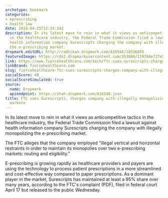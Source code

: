 ```yaml
---
archetype: bookmark
categories:
- eprescribing
- health law
date: 2019-04-25T12:24:14Z
description: In its latest move to rein in what it views as anticompetitive tactics
  in the healthcare industry, the Federal Trade Commission filed a lawsuit against
  health information company Surescripts charging the company with illegally monopolizing
  the e-prescribing market.
dropmark.editURL: http://radhikan.dropmark.com/616548/18536855
featuredImage: https://cdn2.dropmarkusercontent.com/353804/119704e727e59c995758b97a639d536cc495b3b5f63007028b5908505e3f468b/thumbnail/GettyImages-831745014.jpg?Expires=1557430062&Signature=GfpTrfYU-R~CCoU2O9iXGPFUDyrSBpQRXs5xubxfolQmJM5N5TdVxaN~CecUj5lArKe0T-SNwlLpwtH7UOwkIo0jxl8veWmzjKOnCkXjp4aRQ22fwhsUQlVYtaimBaEb-b2ko5Ka2vE5bXz3S-8WXTkSd3azmxt2jY8et0nQodpQqjNJeFn9Ia204g9KEYVGleT8xTzofIKkTHGMBLiY8Eb0awQt9WPPryfmwobOnX3J5wlgZBPIEFTwTKRd-egqRYbDQDoDKSnKZV~46Gc6Li0Pj~Ea4fHMbplOa8p8xlQpJIJwmU2Cjw~qLZQlLMrHAyL-7P4-fN~2Dz6yHkqnbA__&Key-Pair-Id=APKAITQYWVEN757ZA4KQ
link: https://www.fiercehealthcare.com/tech/ftc-sues-surescripts-charges-company-illegally-monopolizing-e-prescribing-market
linkBrand: fiercehealthcare.com
slug: fiercehealthcare-ftc-sues-surescripts-charges-company-with-illegally-monopolizing-e-prescribing-markete
socialScore: 40
socialScoreSimulated: true
source:
  name: Dropmark
  apiendpoint: https://shah.dropmark.com/616548.json
title: FTC sues Surescripts, charges company with illegally monopolizing e-prescribing
  markete
---
```

In its latest move to rein in what it views as anticompetitive tactics in the healthcare industry, the Federal Trade Commission filed a lawsuit against health information company Surescripts charging the company with illegally monopolizing the e-prescribing market.

The FTC alleges that the company employed "illegal vertical and horizontal restraints in order to maintain its monopolies over two e-prescribing markets: routing and eligibility."

E-prescribing is growing rapidly as healthcare providers and payers are using the technology to process patient prescriptions in a more streamlined and cost-effective way compared to paper prescriptions. As a dominant player in the market, Surescripts has maintained at least a 95% share over many years, according to the FTC's complaint (PDF), filed in federal court April 17 but released to the public Wednesday. 

